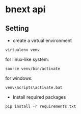 # bnext api

## Setting

- create a virtual environment
```
virtualenv venv
```
for linux-like system:
```
source venv/bin/activate
```
for windows:
```
venv\Scripts\activate.bat
```

- Install required packages
```
pip install -r requirements.txt
```
